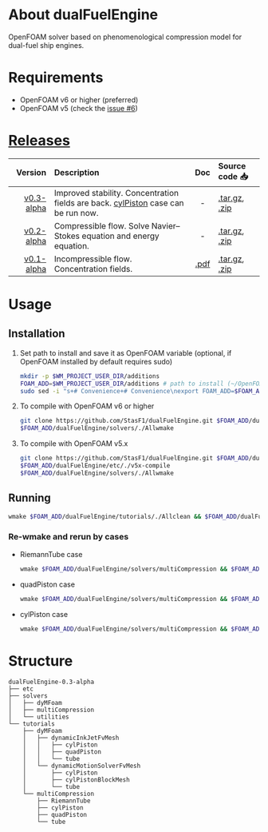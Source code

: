 # About dualFuelEngine
OpenFOAM solver based on phenomenological compression model for dual-fuel ship engines.

# Requirements
- OpenFOAM v6 or higher (preferred)
- OpenFOAM v5 (check the [issue #6](https://github.com/StasF1/dualFuelEngine/issues/6)) 

# [Releases](https://github.com/StasF1/dualFuelEngine/releases)
|Version|Description|Doc|Source code 📥|
|------:|:----------|:-:|:-------------|
[v0.3-alpha](https://github.com/StasF1/dualFuelEngine/tree/v0.3-alpha)|Improved stability. Concentration fields are back. [cylPiston](https://github.com/StasF1/dualFuelEngine/tree/v0.3-alpha/tutorials/multiCompression/cylPiston) case can be run now.|-|[.tar.gz](https://github.com/StasF1/dualFuelEngine/archive/v0.3-alpha.tar.gz), [.zip](https://github.com/StasF1/dualFuelEngine/archive/v0.3-alpha.zip)|
[v0.2-alpha](https://github.com/StasF1/dualFuelEngine/tree/v0.2-alpha)|Compressible flow. Solve Navier–Stokes equation and energy equation.|-|[.tar.gz](https://github.com/StasF1/dualFuelEngine/archive/v0.2-alpha.tar.gz), [.zip](https://github.com/StasF1/dualFuelEngine/archive/v0.2-alpha.zip)|
[v0.1-alpha](https://github.com/StasF1/dualFuelEngine/tree/v0.1-alpha)|Incompressible flow. Concentration fields.|[.pdf](https://github.com/StasF1/dualFuelEngine/releases/download/v0.1-alpha/dualFuelEngine-0.1-alpha.pdf)|[.tar.gz](https://github.com/StasF1/dualFuelEngine/archive/v0.1-alpha.tar.gz), [.zip](https://github.com/StasF1/dualFuelEngine/archive/v0.1-alpha.zip)|

# Usage
## Installation
1. Set path to install and save it as OpenFOAM variable (optional, if OpenFOAM installed by default requires sudo)
    ```sh
    mkdir -p $WM_PROJECT_USER_DIR/additions
    FOAM_ADD=$WM_PROJECT_USER_DIR/additions # path to install (~/OpenFOAM by default)
    sudo sed -i "s+# Convenience+# Convenience\nexport FOAM_ADD=$FOAM_ADD+g" $WM_PROJECT_DIR/etc/config.sh/settings
    ```

3. To compile with OpenFOAM v6 or higher
    ```sh
    git clone https://github.com/StasF1/dualFuelEngine.git $FOAM_ADD/dualFuelEngine
    $FOAM_ADD/dualFuelEngine/solvers/./Allwmake
    ```
    
4. To compile with OpenFOAM v5.x
    ```sh
    git clone https://github.com/StasF1/dualFuelEngine.git $FOAM_ADD/dualFuelEngine
    $FOAM_ADD/dualFuelEngine/etc/./v5x-compile
    $FOAM_ADD/dualFuelEngine/solvers/./Allwmake
    ```

## Running
```sh
wmake $FOAM_ADD/dualFuelEngine/tutorials/./Allclean && $FOAM_ADD/dualFuelEngine/tutorials/./Allrun
```

### Re-wmake and rerun by cases
- RiemannTube case
    ```sh
    wmake $FOAM_ADD/dualFuelEngine/solvers/multiCompression && $FOAM_ADD/dualFuelEngine/tutorials/multiCompression/RiemannTube/./Allclean && $FOAM_ADD/dualFuelEngine/tutorials/multiCompression/RiemannTube/./Allrun || cat $FOAM_ADD/dualFuelEngine/tutorials/multiCompression/RiemannTube/log.multiCompression
    ```
- quadPiston case
    ```sh
    wmake $FOAM_ADD/dualFuelEngine/solvers/multiCompression && $FOAM_ADD/dualFuelEngine/tutorials/multiCompression/quadPiston/./Allclean && $FOAM_ADD/dualFuelEngine/tutorials/multiCompression/quadPiston/./Allrun || cat $FOAM_ADD/dualFuelEngine/tutorials/multiCompression/quadPiston/log.multiCompression
    ```
- cylPiston case
    ```sh
    wmake $FOAM_ADD/dualFuelEngine/solvers/multiCompression && $FOAM_ADD/dualFuelEngine/tutorials/multiCompression/cylPiston/./Allclean && $FOAM_ADD/dualFuelEngine/tutorials/multiCompression/cylPiston/./Allrun || cat $FOAM_ADD/dualFuelEngine/tutorials/multiCompression/cylPiston/log.multiCompression
    ```

# Structure
```gitignore
dualFuelEngine-0.3-alpha
├── etc
├── solvers
│   ├── dyMFoam
│   ├── multiCompression
│   └── utilities
└── tutorials
    ├── dyMFoam
    │   ├── dynamicInkJetFvMesh
    │   │   ├── cylPiston
    │   │   ├── quadPiston
    │   │   └── tube
    │   └── dynamicMotionSolverFvMesh
    │       ├── cylPiston
    │       ├── cylPistonBlockMesh
    │       └── tube
    └── multiCompression
        ├── RiemannTube
        ├── cylPiston
        ├── quadPiston
        └── tube
```
